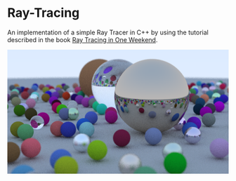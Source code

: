 # Ray-Tracing

An implementation of a simple Ray Tracer in C++ by using the tutorial described in the book [Ray Tracing in One Weekend](https://raytracing.github.io/books/RayTracingInOneWeekend.html).

![image](img/final-render.png)
